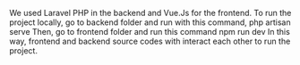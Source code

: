 We used Laravel PHP in the backend and Vue.Js for the frontend.
To run the project locally, go to backend folder and run with this command,
php artisan serve
Then, go to frontend folder and run  this command
npm run dev
In this way, frontend and backend source codes with interact each other to run the project.